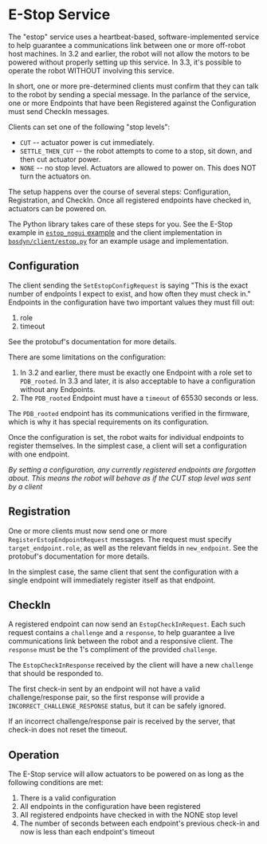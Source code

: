 <!--
Copyright (c) 2023 Boston Dynamics, Inc.  All rights reserved.

Downloading, reproducing, distributing or otherwise using the SDK Software
is subject to the terms and conditions of the Boston Dynamics Software
Development Kit License (20191101-BDSDK-SL).
-->

# E-Stop Service

The "estop" service uses a heartbeat-based, software-implemented service to help guarantee a communications link between one or more off-robot host machines. In 3.2 and earlier, the robot will not allow the motors to be powered without properly setting up this service. In 3.3, it's possible to operate the robot WITHOUT involving this service.

In short, one or more pre-determined clients must confirm that they can talk to the robot by sending a special message. In the parlance of the service, one or more Endpoints that have been Registered against the Configuration must send CheckIn messages.

Clients can set one of the following "stop levels":

- `CUT` -- actuator power is cut immediately.
- `SETTLE_THEN_CUT` -- the robot attempts to come to a stop, sit down, and then cut actuator power.
- `NONE` -- no stop level. Actuators are allowed to power on. This does NOT turn the actuators on.

The setup happens over the course of several steps: Configuration, Registration, and CheckIn. Once all registered endpoints have checked in, actuators can be powered on.

The Python library takes care of these steps for you. See the E-Stop example in [`estop_nogui` example](../../python/examples/estop/README.md) and the client implementation in [`bosdyn/client/estop.py`](../../python/bosdyn-client/src/bosdyn/client/estop.py) for an example usage and implementation.

## Configuration

The client sending the `SetEstopConfigRequest` is saying "This is the exact number of endpoints I expect to exist, and how often they must check in." Endpoints in the configuration have two important values they must fill out:

1. role
2. timeout

See the protobuf's documentation for more details.

There are some limitations on the configuration:

1. In 3.2 and earlier, there must be exactly one Endpoint with a role set to `PDB_rooted`. In 3.3 and later, it is also acceptable to have a configuration without any Endpoints.
2. The `PDB_rooted` Endpoint must have a `timeout` of 65530 seconds or less.

The `PDB_rooted` endpoint has its communications verified in the firmware, which is why it has special requirements on its configuration.

Once the configuration is set, the robot waits for individual endpoints to register themselves. In the simplest case, a client will set a configuration with one endpoint.

_By setting a configuration, any currently registered endpoints are forgotten about. This means the robot will behave as if the CUT stop level was sent by a client_

## Registration

One or more clients must now send one or more `RegisterEstopEndpointRequest` messages. The request must specify `target_endpoint.role`, as well as the relevant fields in `new_endpoint`. See the protobuf's documentation for more details.

In the simplest case, the same client that sent the configuration with a single endpoint will immediately register itself as that endpoint.

## CheckIn

A registered endpoint can now send an `EstopCheckInRequest`. Each such request contains a `challenge` and a `response`, to help guarantee a live communications link between the robot and a responsive client. The `response` must be the 1's compliment of the provided `challenge`.

The `EstopCheckInResponse` received by the client will have a new `challenge` that should be responded to.

The first check-in sent by an endpoint will not have a valid challenge/response pair, so the first response will provide a `INCORRECT_CHALLENGE_RESPONSE` status, but it can be safely ignored.

If an incorrect challenge/response pair is received by the server, that check-in does not reset the timeout.

## Operation

The E-Stop service will allow actuators to be powered on as long as the following conditions are met:

1. There is a valid configuration
1. All endpoints in the configuration have been registered
1. All registered endpoints have checked in with the NONE stop level
1. The number of seconds between each endpoint's previous check-in and now is less than each endpoint's timeout
